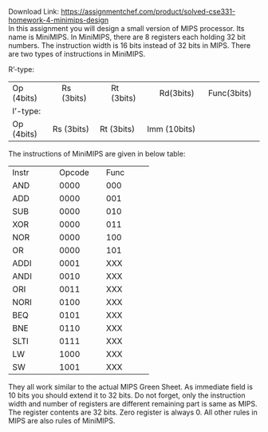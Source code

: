 Download Link: https://assignmentchef.com/product/solved-cse331-homework-4-minimips-design
<br>
In this assignment you will design a small version of MIPS processor. Its name is MiniMIPS. In MiniMIPS, there are 8 registers each holding 32 bit numbers. The instruction width is 16 bits instead of 32 bits in MIPS. There are two types of instructions in MiniMIPS.

R’-type:

<table width="601">

 <tbody>

  <tr>

   <td width="113">Op (4bits)</td>

   <td width="9"> </td>

   <td width="95">Rs (3bits)</td>

   <td width="28"> </td>

   <td width="76">Rt (3bits)</td>

   <td width="38"> </td>

   <td width="121">Rd(3bits)</td>

   <td width="121">Func(3bits)</td>

  </tr>

  <tr>

   <td width="113"> I’-type:</td>

   <td colspan="2" width="104"> </td>

   <td colspan="2" width="104"> </td>

   <td colspan="2" width="159"> </td>

   <td width="121"> </td>

  </tr>

  <tr>

   <td width="113">Op (4bits)</td>

   <td colspan="2" width="104">Rs (3bits)</td>

   <td colspan="2" width="104">Rt (3bits)</td>

   <td colspan="2" width="159">Imm (10bits)</td>

   <td width="121"> </td>

  </tr>

 </tbody>

</table>




The instructions of MiniMIPS are given in below table:

<table width="234">

 <tbody>

  <tr>

   <td width="78">Instr</td>

   <td width="78">Opcode</td>

   <td width="78">Func</td>

  </tr>

  <tr>

   <td width="78">AND</td>

   <td width="78">0000</td>

   <td width="78">000</td>

  </tr>

  <tr>

   <td width="78">ADD</td>

   <td width="78">0000</td>

   <td width="78">001</td>

  </tr>

  <tr>

   <td width="78">SUB</td>

   <td width="78">0000</td>

   <td width="78">010</td>

  </tr>

  <tr>

   <td width="78">XOR</td>

   <td width="78">0000</td>

   <td width="78">011</td>

  </tr>

  <tr>

   <td width="78">NOR</td>

   <td width="78">0000</td>

   <td width="78">100</td>

  </tr>

  <tr>

   <td width="78">OR</td>

   <td width="78">0000</td>

   <td width="78">101</td>

  </tr>

  <tr>

   <td width="78">ADDI</td>

   <td width="78">0001</td>

   <td width="78">XXX</td>

  </tr>

  <tr>

   <td width="78">ANDI</td>

   <td width="78">0010</td>

   <td width="78">XXX</td>

  </tr>

  <tr>

   <td width="78">ORI</td>

   <td width="78">0011</td>

   <td width="78">XXX</td>

  </tr>

  <tr>

   <td width="78">NORI</td>

   <td width="78">0100</td>

   <td width="78">XXX</td>

  </tr>

  <tr>

   <td width="78">BEQ</td>

   <td width="78">0101</td>

   <td width="78">XXX</td>

  </tr>

  <tr>

   <td width="78">BNE</td>

   <td width="78">0110</td>

   <td width="78">XXX</td>

  </tr>

  <tr>

   <td width="78">SLTI</td>

   <td width="78">0111</td>

   <td width="78">XXX</td>

  </tr>

  <tr>

   <td width="78">LW</td>

   <td width="78">1000</td>

   <td width="78">XXX</td>

  </tr>

  <tr>

   <td width="78">SW</td>

   <td width="78">1001</td>

   <td width="78">XXX</td>

  </tr>

 </tbody>

</table>




They all work similar to the actual MIPS Green Sheet. As immediate field is 10 bits you should extend it to 32 bits. Do not forget, only the instruction width and number of registers are different remaining part is same as MIPS. The register contents are 32 bits. Zero register is always 0. All other rules in MIPS are also rules of MiniMIPS.